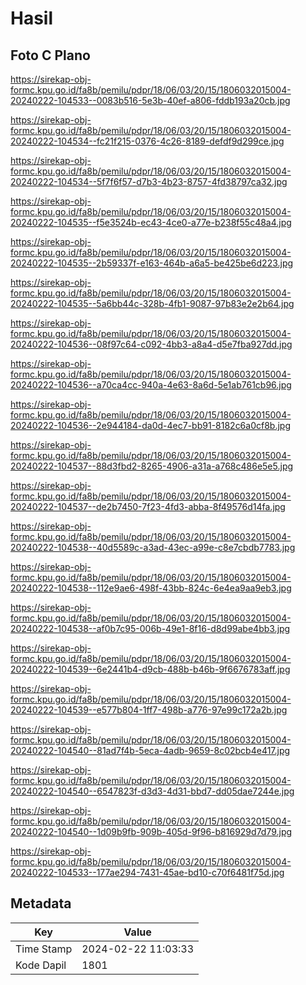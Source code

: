 # Hasil

## Foto C Plano

https://sirekap-obj-formc.kpu.go.id/fa8b/pemilu/pdpr/18/06/03/20/15/1806032015004-20240222-104533--0083b516-5e3b-40ef-a806-fddb193a20cb.jpg

https://sirekap-obj-formc.kpu.go.id/fa8b/pemilu/pdpr/18/06/03/20/15/1806032015004-20240222-104534--fc21f215-0376-4c26-8189-defdf9d299ce.jpg

https://sirekap-obj-formc.kpu.go.id/fa8b/pemilu/pdpr/18/06/03/20/15/1806032015004-20240222-104534--5f7f6f57-d7b3-4b23-8757-4fd38797ca32.jpg

https://sirekap-obj-formc.kpu.go.id/fa8b/pemilu/pdpr/18/06/03/20/15/1806032015004-20240222-104535--f5e3524b-ec43-4ce0-a77e-b238f55c48a4.jpg

https://sirekap-obj-formc.kpu.go.id/fa8b/pemilu/pdpr/18/06/03/20/15/1806032015004-20240222-104535--2b59337f-e163-464b-a6a5-be425be6d223.jpg

https://sirekap-obj-formc.kpu.go.id/fa8b/pemilu/pdpr/18/06/03/20/15/1806032015004-20240222-104535--5a6bb44c-328b-4fb1-9087-97b83e2e2b64.jpg

https://sirekap-obj-formc.kpu.go.id/fa8b/pemilu/pdpr/18/06/03/20/15/1806032015004-20240222-104536--08f97c64-c092-4bb3-a8a4-d5e7fba927dd.jpg

https://sirekap-obj-formc.kpu.go.id/fa8b/pemilu/pdpr/18/06/03/20/15/1806032015004-20240222-104536--a70ca4cc-940a-4e63-8a6d-5e1ab761cb96.jpg

https://sirekap-obj-formc.kpu.go.id/fa8b/pemilu/pdpr/18/06/03/20/15/1806032015004-20240222-104536--2e944184-da0d-4ec7-bb91-8182c6a0cf8b.jpg

https://sirekap-obj-formc.kpu.go.id/fa8b/pemilu/pdpr/18/06/03/20/15/1806032015004-20240222-104537--88d3fbd2-8265-4906-a31a-a768c486e5e5.jpg

https://sirekap-obj-formc.kpu.go.id/fa8b/pemilu/pdpr/18/06/03/20/15/1806032015004-20240222-104537--de2b7450-7f23-4fd3-abba-8f49576d14fa.jpg

https://sirekap-obj-formc.kpu.go.id/fa8b/pemilu/pdpr/18/06/03/20/15/1806032015004-20240222-104538--40d5589c-a3ad-43ec-a99e-c8e7cbdb7783.jpg

https://sirekap-obj-formc.kpu.go.id/fa8b/pemilu/pdpr/18/06/03/20/15/1806032015004-20240222-104538--112e9ae6-498f-43bb-824c-6e4ea9aa9eb3.jpg

https://sirekap-obj-formc.kpu.go.id/fa8b/pemilu/pdpr/18/06/03/20/15/1806032015004-20240222-104538--af0b7c95-006b-49e1-8f16-d8d99abe4bb3.jpg

https://sirekap-obj-formc.kpu.go.id/fa8b/pemilu/pdpr/18/06/03/20/15/1806032015004-20240222-104539--6e2441b4-d9cb-488b-b46b-9f6676783aff.jpg

https://sirekap-obj-formc.kpu.go.id/fa8b/pemilu/pdpr/18/06/03/20/15/1806032015004-20240222-104539--e577b804-1ff7-498b-a776-97e99c172a2b.jpg

https://sirekap-obj-formc.kpu.go.id/fa8b/pemilu/pdpr/18/06/03/20/15/1806032015004-20240222-104540--81ad7f4b-5eca-4adb-9659-8c02bcb4e417.jpg

https://sirekap-obj-formc.kpu.go.id/fa8b/pemilu/pdpr/18/06/03/20/15/1806032015004-20240222-104540--6547823f-d3d3-4d31-bbd7-dd05dae7244e.jpg

https://sirekap-obj-formc.kpu.go.id/fa8b/pemilu/pdpr/18/06/03/20/15/1806032015004-20240222-104540--1d09b9fb-909b-405d-9f96-b816929d7d79.jpg

https://sirekap-obj-formc.kpu.go.id/fa8b/pemilu/pdpr/18/06/03/20/15/1806032015004-20240222-104533--177ae294-7431-45ae-bd10-c70f6481f75d.jpg


## Metadata

| Key        | Value               |
| ---------- | ------------------- |
| Time Stamp | 2024-02-22 11:03:33 |
| Kode Dapil | 1801                |



